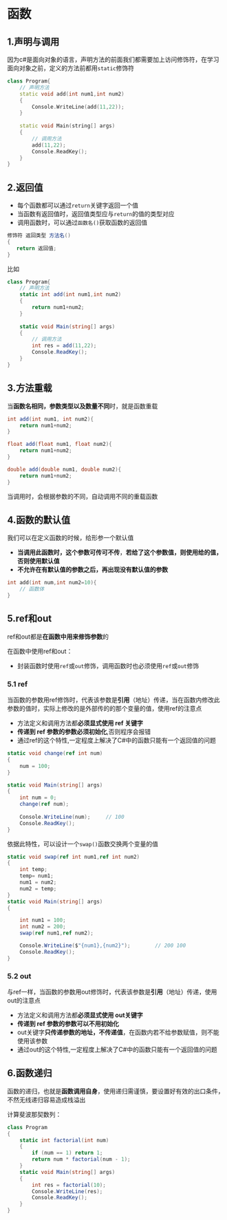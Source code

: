 # 函数

## 1.声明与调用

因为c#是面向对象的语言，声明方法的前面我们都需要加上访问修饰符，在学习面向对象之前，定义的方法前都用`static`修饰符

```c++ {3-6，11}
class Program{
    // 声明方法
    static void add(int num1,int num2)
    {
        Console.WriteLine(add(11,22));
    }
    
    static void Main(string[] args)
    {
        // 调用方法
        add(11,22);
        Console.ReadKey();
    }
}
```



## 2.返回值

- 每个函数都可以通过`return`关键字返回一个值
- 当函数有返回值时，返回值类型应与`return`的值的类型对应
- 调用函数时，可以通过`函数名()`获取函数的返回值

```cs
修饰符 返回类型 方法名()
{
   return 返回值;
}
```

比如

```cs {5,11}
class Program{
    // 声明方法
    static int add(int num1,int num2)
    {
        return num1+num2;
    }
    
    static void Main(string[] args)
    {
        // 调用方法
        int res = add(11,22);
        Console.ReadKey();
    }
}
```



## 3.方法重载

当**函数名相同，参数类型以及数量不同**时，就是函数重载

```cs
int add(int num1, int num2){
	return num1+num2;
}

float add(float num1, float num2){
	return num1+num2;
}

double add(double num1, double num2){
	return num1+num2;
}
```

当调用时，会根据参数的不同，自动调用不同的重载函数



## 4.函数的默认值

我们可以在定义函数的时候，给形参一个默认值

- **当调用此函数时，这个参数可传可不传**，**若给了这个参数值，则使用给的值，否则使用默认值**
- **不允许在有默认值的参数之后，再出现没有默认值的参数**

```c++
int add(int num,int num2=10){
    // 函数体
}
```



## 5.ref和out

ref和out都是**在函数中用来修饰参数**的

在函数中使用ref和out：

- 封装函数时使用`ref`或`out`修饰，调用函数时也必须使用`ref`或`out`修饰

### 5.1 ref

当函数的参数用ref修饰时，代表该参数是**引用**（地址）传递，当在函数内修改此参数的值时，实际上修改的是外部传的的那个变量的值，使用ref的注意点

- 方法定义和调用方法都**必须显式使用 ref 关键字**
- **传递到 ref 参数的参数必须初始化**,否则程序会报错
- 通过ref的这个特性,一定程度上解决了C#中的函数只能有一个返回值的问题

```cs
static void change(ref int num)
{
    num = 100;
}

static void Main(string[] args)
{
    int num = 0;
    change(ref num);
    
    Console.WriteLine(num);		// 100
    Console.ReadKey();
}
```

依据此特性，可以设计一个`swap()`函数交换两个变量的值

```cs
static void swap(ref int num1,ref int num2)
{
    int temp;
    temp= num1;
    num1 = num2;
    num2 = temp;
}
static void Main(string[] args)
{

    int num1 = 100;
    int num2 = 200;
    swap(ref num1,ref num2);

    Console.WriteLine($"{num1},{num2}");        // 200 100
    Console.ReadKey();
}
```



### 5.2 out

与ref一样，当函数的参数用out修饰时，代表该参数是**引用**（地址）传递，使用out的注意点

- 方法定义和调用方法都**必须显式使用 out关键字**
- **传递到 ref 参数的参数可以不用初始化**
- out关键字**只传递参数的地址，不传递值**，在函数内若不给参数赋值，则不能使用该参数
- 通过out的这个特性,一定程度上解决了C#中的函数只能有一个返回值的问题





## 6.函数递归

函数的递归，也就是**函数调用自身**，使用递归需谨慎，要设置好有效的出口条件，不然无线递归容易造成栈溢出

计算斐波那契数列：

```cs
class Program
{
    static int factorial(int num)
    {
        if (num == 1) return 1;
        return num * factorial(num - 1);
    }
    static void Main(string[] args)
    {
        int res = factorial(10);
        Console.WriteLine(res);
        Console.ReadKey();
    }
}
```



